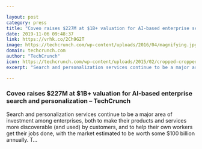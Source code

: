 ```yaml
---

layout: post
category: press
title: "Coveo raises $227M at $1B+ valuation for AI-based enterprise search and personalization"
date: 2019-11-06 09:48:37
link: https://vrhk.co/2Ch9G2T
image: https://techcrunch.com/wp-content/uploads/2016/04/magnifying.jpg?w=594
domain: techcrunch.com
author: "TechCrunch"
icon: https://techcrunch.com/wp-content/uploads/2015/02/cropped-cropped-favicon-gradient.png?w=180
excerpt: "Search and personalization services continue to be a major area of investment among enterprises, both to make their products and services more discoverable (and used) by customers, and to help their own workers get their jobs done, with the market estimated to be worth some $100 billion annually. T…"

---
```


### Coveo raises $227M at $1B+ valuation for AI-based enterprise search and personalization – TechCrunch

Search and personalization services continue to be a major area of investment among enterprises, both to make their products and services more discoverable (and used) by customers, and to help their own workers get their jobs done, with the market estimated to be worth some $100 billion annually. T…